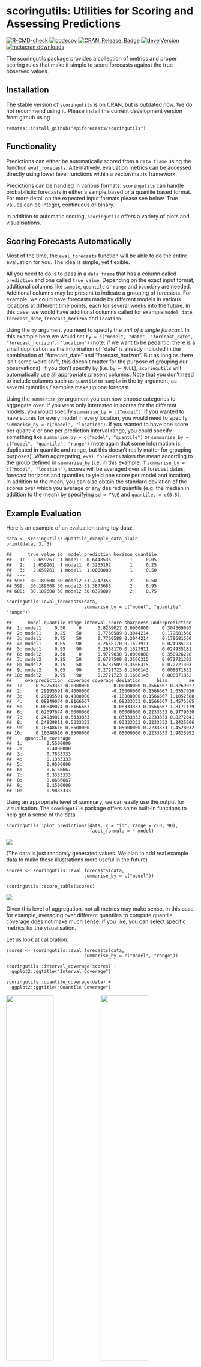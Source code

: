 scoringutils: Utilities for Scoring and Assessing Predictions
================

[![R-CMD-check](https://github.com/epiforecasts/scoringutils/workflows/R-CMD-check/badge.svg)](https://github.com/epiforecasts/scoringutils/actions)
[![codecov](https://codecov.io/gh/epiforecasts/scoringutils/branch/master/graphs/badge.svg)](https://codecov.io/gh/epiforecasts/scoringutils/)
[![CRAN\_Release\_Badge](https://www.r-pkg.org/badges/version-ago/scoringutils)](https://CRAN.R-project.org/package=scoringutils)
[![develVersion](https://img.shields.io/badge/devel%20version-0.1.4-green.svg?style=flat)](https://github.com/epiforecasts/scoringutils)
[![metacran
downloads](http://cranlogs.r-pkg.org/badges/grand-total/scoringutils)](https://cran.r-project.org/package=scoringutils)
<!-- badges: end -->

The scoringutils package provides a collection of metrics and proper
scoring rules that make it simple to score forecasts against the true
observed values.

Installation
------------

The stable version of `scoringutils` is on CRAN, but is outdated now. We
do not recommend using it. Please install the current development
version from github using

    remotes::install_github("epiforecasts/scoringutils")

Functionality
-------------

Predictions can either be automatically scored from a `data.frame` using
the function `eval_forecasts`. Alternatively, evaluation metrics can be
accessed directly using lower level functions within a vector/matrix
framework.

Predictions can be handled in various formats: `scoringutils` can handle
probabilistic forecasts in either a sample based or a quantile based
format. For more detail on the expected input formats please see below.
True values can be integer, continuous or binary.

In addition to automatic scoring, `scoringutils` offers a variety of
plots and visualisations.

Scoring Forecasts Automatically
-------------------------------

Most of the time, the `eval_forecasts` function will be able to do the
entire evaluation for you. The idea is simple, yet flexible.

All you need to do is to pass in a `data.frame` that has a column called
`prediction` and one called `true_value`. Depending on the exact input
format, additional columns like `sample`, `quantile` or `range` and
`boundary` are needed. Additional columns may be present to indicate a
grouping of forecasts. For example, we could have forecasts made by
different models in various locations at different time points, each for
several weeks into the future. In this case, we would have additional
columns called for example `model`, `date`, `forecast_date`,
`forecast_horizon` and `location`.

Using the `by` argument you need to specify the *unit of a single
forecast*. In this example here we would set
`by = c("model", "date", "forecast_date", "forecast_horizon", "location")`
(note: if we want to be pedantic, there is a small duplication as the
information of “date” is already included in the combination of
“forecast\_date” and “forecast\_horizon”. But as long as there isn’t
some weird shift, this doesn’t matter for the purpose of grouping our
observations). If you don’t specify `by` (i.e. `by = NULL`),
`scoringutils` will automatically use all appropriate present columns.
Note that you don’t need to include columns such as `quantile` or
`sample` in the `by` argument, as several quantiles / samples make up
one forecast.

Using the `summarise_by` argument you can now choose categories to
aggregate over. If you were only interested in scores for the different
models, you would specify `summarise_by = c("model")`. If you wanted to
have scores for every model in every location, you would need to specify
`summarise_by = c("model", "location")`. If you wanted to have one score
per quantile or one per prediction interval range, you could specify
something like `summarise_by = c("model", "quantile")` or
`summarise_by = c("model", "quantile", "range")` (note again that some
information is duplicated in quantile and range, but this doesn’t really
matter for grouping purposes). When aggregating, `eval_forecasts` takes
the mean according to the group defined in `summarise_by` (i.e. in this
example, if `summarise_by = c("model", "location")`, scores will be
averaged over all forecast dates, forecast horizons and quantiles to
yield one score per model and location). In addition to the mean, you
can also obtain the standard deviation of the scores over which you
average or any desired quantile (e.g. the median in addition to the
mean) by specifying `sd = TRUE` and `quantiles = c(0.5)`.

Example Evaluation
------------------

Here is an example of an evaluation using toy data:

    data <- scoringutils::quantile_example_data_plain
    print(data, 3, 3)

    ##      true_value id  model prediction horizon quantile
    ##   1:   2.659261  1 model1 -0.6448536       1     0.05
    ##   2:   2.659261  1 model1  0.3255102       1     0.25
    ##   3:   2.659261  1 model1  1.0000000       1     0.50
    ##  ---                                                 
    ## 598:  30.189608 30 model2 31.2242353       2     0.50
    ## 599:  30.189608 30 model2 31.3873685       2     0.95
    ## 600:  30.189608 30 model2 30.6399809       2     0.75

    scoringutils::eval_forecasts(data, 
                                 summarise_by = c("model", "quantile", "range"))

    ##      model quantile range interval_score sharpness underprediction
    ##  1: model1     0.50     0      0.8269027 0.0000000     0.304369095
    ##  2: model1     0.25    50      0.7760589 0.3044214     0.179681560
    ##  3: model1     0.75    50      0.7760589 0.3044214     0.179681560
    ##  4: model1     0.05    90      0.2658170 0.1523911     0.024935181
    ##  5: model1     0.95    90      0.2658170 0.1523911     0.024935181
    ##  6: model2     0.50     0      0.9779030 0.0000000     0.350926228
    ##  7: model2     0.25    50      0.6787509 0.3566315     0.072721303
    ##  8: model2     0.75    50      0.6787509 0.3566315     0.072721303
    ##  9: model2     0.05    90      0.2721723 0.1606143     0.008071852
    ## 10: model2     0.95    90      0.2721723 0.1606143     0.008071852
    ##     overprediction  coverage coverage_deviation      bias        ae
    ##  1:     0.52253362 0.0000000         0.00000000 0.1566667 0.8269027
    ##  2:     0.29195591 0.4000000        -0.10000000 0.1566667 1.0557020
    ##  3:     0.29195591 0.4000000        -0.10000000 0.1566667 1.1052588
    ##  4:     0.08849074 0.8166667        -0.08333333 0.1566667 1.4575565
    ##  5:     0.08849074 0.8166667        -0.08333333 0.1566667 1.8171179
    ##  6:     0.62697674 0.0000000         0.00000000 0.2233333 0.9779030
    ##  7:     0.24939811 0.5333333         0.03333333 0.2233333 0.8272041
    ##  8:     0.24939811 0.5333333         0.03333333 0.2233333 1.2435606
    ##  9:     0.10348616 0.8500000        -0.05000000 0.2233333 1.4528032
    ## 10:     0.10348616 0.8500000        -0.05000000 0.2233333 1.9825992
    ##     quantile_coverage
    ##  1:         0.5500000
    ##  2:         0.4000000
    ##  3:         0.7833333
    ##  4:         0.1333333
    ##  5:         0.9500000
    ##  6:         0.6166667
    ##  7:         0.3333333
    ##  8:         0.8666667
    ##  9:         0.1500000
    ## 10:         0.9833333

Using an appropriate level of summary, we can easily use the output for
visualisation. The `scoringutils` package offers some built-in functions
to help get a sense of the data

    scoringutils::plot_predictions(data, x = "id", range = c(0, 90), 
                                   facet_formula = ~ model)

![](Readme_files/figure-gfm/unnamed-chunk-2-1.png)<!-- -->

(The data is just randomly generated values. We plan to add real example
data to make these illustrations more useful in the future)

    scores <- scoringutils::eval_forecasts(data, 
                                 summarise_by = c("model"))

    scoringutils::score_table(scores)

![](Readme_files/figure-gfm/unnamed-chunk-3-1.png)<!-- -->

Given this level of aggregation, not all metrics may make sense. In this
case, for example, averaging over different quantiles to compute
quantile coverage does not make much sense. If you like, you can select
specific metrics for the visualisation.

Let us look at calibration:

    scores <- scoringutils::eval_forecasts(data, 
                                 summarise_by = c("model", "range"))

    scoringutils::interval_coverage(scores) + 
      ggplot2::ggtitle("Interval Coverage")

    scoringutils::quantile_coverage(data) + 
      ggplot2::ggtitle("Quantile Coverage")

<img src="Readme_files/figure-gfm/unnamed-chunk-4-1.png" width="50%" /><img src="Readme_files/figure-gfm/unnamed-chunk-4-2.png" width="50%" />

Let us look at the individual components of the weighted interval score:

    scores <- scoringutils::eval_forecasts(data, 
                                 summarise_by = c("model"))

    scoringutils::wis_components(scores)

![](Readme_files/figure-gfm/unnamed-chunk-5-1.png)<!-- -->

We can also look at contributions to different metrics by range:

    scores <- scoringutils::eval_forecasts(data, 
                                 summarise_by = c("model", "range"))

    scoringutils::range_plot(scores, y = "interval_score")

![](Readme_files/figure-gfm/unnamed-chunk-6-1.png)<!-- -->

We can also visualise metrics using a heatmap:

    scores <- scoringutils::eval_forecasts(data, 
                                 summarise_by = c("model", "horizon"))

    scoringutils::score_heatmap(scores %>%
                                  dplyr::mutate(horizon = as.factor(horizon)), 
                                x = "horizon", metric = "bias")

![](Readme_files/figure-gfm/unnamed-chunk-7-1.png)<!-- -->

For an applied example using real data, have look at a [preliminary
evaluation of models from the German Forecast
Hub](https://github.com/nikosbosse/forecast-report).

### Expected Input Formats

The `eval_forecasts` function is designed to work with various different
input formats. The following formats are currently supported:

quantile forecasts in eiher a plain quantile format or in a format that
specifies interval ranges and the boundary of a given interval range.

    print(scoringutils::quantile_example_data_plain, 3, 3)

    ##      true_value id  model prediction horizon quantile
    ##   1:   2.659261  1 model1 -0.6448536       1     0.05
    ##   2:   2.659261  1 model1  0.3255102       1     0.25
    ##   3:   2.659261  1 model1  1.0000000       1     0.50
    ##  ---                                                 
    ## 598:  30.189608 30 model2 31.2242353       2     0.50
    ## 599:  30.189608 30 model2 31.3873685       2     0.95
    ## 600:  30.189608 30 model2 30.6399809       2     0.75

    print(scoringutils::quantile_example_data_long, 3, 3)

    ##      true_value id  model prediction boundary range horizon
    ##   1:   2.659261  1 model1 -0.6448536    lower    90       1
    ##   2:   2.659261  1 model1  0.3255102    lower    50       1
    ##   3:   2.659261  1 model1  1.0000000    lower     0       1
    ##  ---                                                       
    ## 718:  30.189608 30 model2 31.3873685    upper    90       2
    ## 719:  30.189608 30 model2 30.6399809    upper    50       2
    ## 720:  30.189608 30 model2 31.2576984    upper     0       2

sample based format with either continuous or integer values

    print(scoringutils::integer_example_data, 3, 3)

    ## # A tibble: 6,000 x 6
    ## # Groups:   id [30]
    ##       id model  true_value sample prediction horizon
    ##    <int> <chr>       <dbl>  <int>      <dbl>   <dbl>
    ##  1     1 model1          6      1          5       1
    ##  2     1 model1          6      2          4       1
    ##  3     1 model1          6      3          3       1
    ##  4     1 model1          6      4          3       1
    ##  5     1 model1          6      5          4       1
    ##  6     1 model1          6      6          4       1
    ##  7     1 model1          6      7          5       1
    ##  8     1 model1          6      8          4       1
    ##  9     1 model1          6      9          4       1
    ## 10     1 model1          6     10          6       1
    ## # … with 5,990 more rows

    print(scoringutils::continuous_example_data, 3, 3)

    ##       id  model  true_value sample   prediction horizon
    ##    1:  1 model1  0.03007379      1 -0.203426069       1
    ##    2:  1 model1  0.03007379      2  0.007621269       1
    ##    3:  1 model1  0.03007379      3 -2.086657003       1
    ##   ---                                                  
    ## 5998: 30 model2 -2.93749990     48 -0.079900522       2
    ## 5999: 30 model2 -2.93749990     49 -1.178524017       2
    ## 6000: 30 model2 -2.93749990     50  0.638750918       2

forecasts in a binary format:

    print(scoringutils::binary_example_data, 3, 3)

    ## # A tibble: 120 x 5
    ## # Groups:   id, model [60]
    ##       id model  horizon prediction true_value
    ##    <int> <fct>    <dbl>      <dbl>      <dbl>
    ##  1     1 model1       1    0.746            0
    ##  2     1 model1       2    0.522            0
    ##  3     1 model2       1    0.00958          0
    ##  4     1 model2       2    0.00671          0
    ##  5     2 model1       1    0.730            0
    ##  6     2 model1       2    0.511            0
    ##  7     2 model2       1    0.0274           0
    ##  8     2 model2       2    0.0192           0
    ##  9     3 model1       1    0.543            0
    ## 10     3 model1       2    0.380            0
    ## # … with 110 more rows

It also offers functionality to convert between these formats. For more
information have a look at the documentation of the following functions:

    scoringutils::sample_to_quantile() # convert from sample based to quantile format
    scoringutils::range_to_quantile() # convert from range format to plain quantile
    scoringutils::quantile_to_range() # convert the other way round
    scoringutils::quantile_to_long() # convert range based format from wide to long
    scoringutils::quantile_to_wide() # convert the other way round

Scoring Forecasts Directly Using Lower Level Functions
------------------------------------------------------

Documentation will be added soon.
